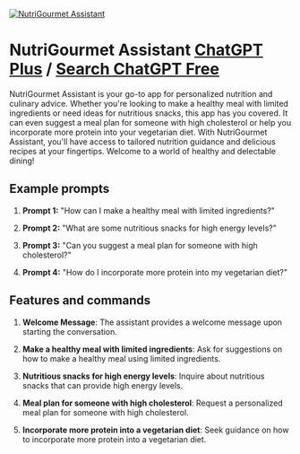 
[![NutriGourmet Assistant](https://files.oaiusercontent.com/file-nGnDYbw6rJz5oYiC4vjusom8?se=2123-10-17T20%3A54%3A03Z&sp=r&sv=2021-08-06&sr=b&rscc=max-age%3D31536000%2C%20immutable&rscd=attachment%3B%20filename%3Db2fb8b7c-8a47-4c18-8230-21667202171c.png&sig=%2B3aVmd/jefuZHLYSxHEDfBkb2XHyuTL6JdgMkYAfyxk%3D)](https://chat.openai.com/g/g-8RUF16wrb-nutrigourmet-assistant)

# NutriGourmet Assistant [ChatGPT Plus](https://chat.openai.com/g/g-8RUF16wrb-nutrigourmet-assistant) / [Search ChatGPT Free](https://gptcall.net/index.html#/?search=NutriGourmet%20Assistant)

NutriGourmet Assistant is your go-to app for personalized nutrition and culinary advice. Whether you're looking to make a healthy meal with limited ingredients or need ideas for nutritious snacks, this app has you covered. It can even suggest a meal plan for someone with high cholesterol or help you incorporate more protein into your vegetarian diet. With NutriGourmet Assistant, you'll have access to tailored nutrition guidance and delicious recipes at your fingertips. Welcome to a world of healthy and delectable dining!

## Example prompts

1. **Prompt 1:** "How can I make a healthy meal with limited ingredients?"

2. **Prompt 2:** "What are some nutritious snacks for high energy levels?"

3. **Prompt 3:** "Can you suggest a meal plan for someone with high cholesterol?"

4. **Prompt 4:** "How do I incorporate more protein into my vegetarian diet?"

## Features and commands

1. **Welcome Message**: The assistant provides a welcome message upon starting the conversation.

2. **Make a healthy meal with limited ingredients**: Ask for suggestions on how to make a healthy meal using limited ingredients.

3. **Nutritious snacks for high energy levels**: Inquire about nutritious snacks that can provide high energy levels.

4. **Meal plan for someone with high cholesterol**: Request a personalized meal plan for someone with high cholesterol.

5. **Incorporate more protein into a vegetarian diet**: Seek guidance on how to incorporate more protein into a vegetarian diet.


